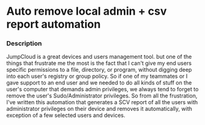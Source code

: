# Auto remove local admin + csv report automation

### Description
JumpCloud is a great devices and users management tool. but one of the things that frustrate me the most is the fact that I can't give my end users specific permissions to a file, directory, or program, without digging deep into each user's registry or group policy. So if one of my teammates or I gave support to an end user and we needed to do all kinds of stuff on the user's computer that demands admin privileges, we always tend to forget to remove the user's Sudo/Administrator privileges. So from all the frustration, I've written this automation that generates a SCV report of all the users with administrator privileges on their device and removes it automatically, with exception of a few selected users and devices. 
